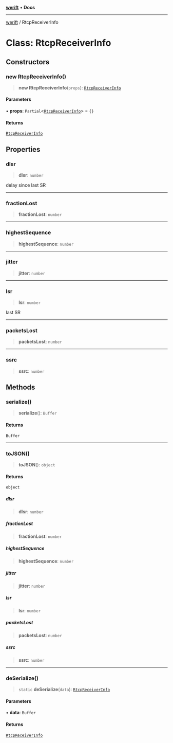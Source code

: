 [**werift**](../README.md) • **Docs**

***

[werift](../globals.md) / RtcpReceiverInfo

# Class: RtcpReceiverInfo

## Constructors

### new RtcpReceiverInfo()

> **new RtcpReceiverInfo**(`props`): [`RtcpReceiverInfo`](RtcpReceiverInfo.md)

#### Parameters

• **props**: `Partial`\<[`RtcpReceiverInfo`](RtcpReceiverInfo.md)\> = `{}`

#### Returns

[`RtcpReceiverInfo`](RtcpReceiverInfo.md)

## Properties

### dlsr

> **dlsr**: `number`

delay since last SR

***

### fractionLost

> **fractionLost**: `number`

***

### highestSequence

> **highestSequence**: `number`

***

### jitter

> **jitter**: `number`

***

### lsr

> **lsr**: `number`

last SR

***

### packetsLost

> **packetsLost**: `number`

***

### ssrc

> **ssrc**: `number`

## Methods

### serialize()

> **serialize**(): `Buffer`

#### Returns

`Buffer`

***

### toJSON()

> **toJSON**(): `object`

#### Returns

`object`

##### dlsr

> **dlsr**: `number`

##### fractionLost

> **fractionLost**: `number`

##### highestSequence

> **highestSequence**: `number`

##### jitter

> **jitter**: `number`

##### lsr

> **lsr**: `number`

##### packetsLost

> **packetsLost**: `number`

##### ssrc

> **ssrc**: `number`

***

### deSerialize()

> `static` **deSerialize**(`data`): [`RtcpReceiverInfo`](RtcpReceiverInfo.md)

#### Parameters

• **data**: `Buffer`

#### Returns

[`RtcpReceiverInfo`](RtcpReceiverInfo.md)
